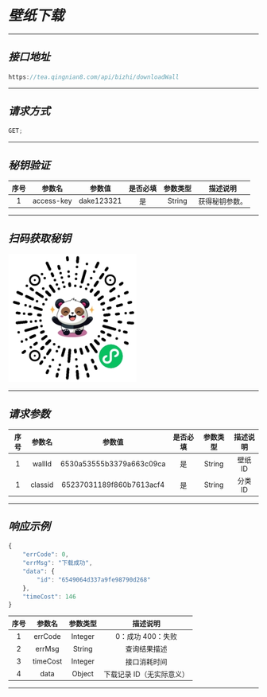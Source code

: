 # **_壁纸下载_**

---

## **_接口地址_**

```js
https://tea.qingnian8.com/api/bizhi/downloadWall
```

---

## **_请求方式_**

```ts
GET;
```

---

## **_秘钥验证_**

| 序号 |   参数名   |   参数值   | 是否必填 | 参数类型 |    描述说明    |
| :--: | :--------: | :--------: | :------: | :------: | :------------: |
|  1   | access-key | dake123321 |    是    |  String  | 获得秘钥参数。 |

---

## **_扫码获取秘钥_**

![壁纸接口](../public/images/pandow.jpg)

---

## **_请求参数_**

| 序号 | 参数名  |          参数值          | 是否必填 | 参数类型 | 描述说明 |
| :--: | :-----: | :----------------------: | :------: | :------: | :------: |
|  1   | wallId  | 6530a53555b3379a663c09ca |    是    |  String  | 壁纸 ID  |
|  1   | classid | 65237031189f860b7613acf4 |    是    |  String  | 分类 ID  |

---

## **_响应示例_**

```ts
{
	"errCode": 0,
	"errMsg": "下载成功",
	"data": {
		"id": "6549064d337a9fe98790d268"
	},
	"timeCost": 146
}
```

| 序号 |  参数名  | 参数类型 |         描述说明          |
| :--: | :------: | :------: | :-----------------------: |
|  1   | errCode  | Integer  |     0：成功 400：失败     |
|  2   |  errMsg  |  String  |       查询结果描述        |
|  3   | timeCost | Integer  |       接口消耗时间        |
|  4   |   data   |  Object  | 下载记录 ID（无实际意义） |

---
